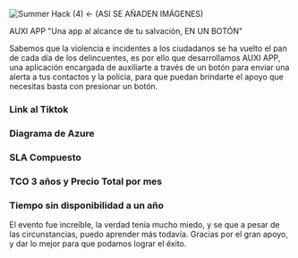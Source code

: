 ![Summer Hack (4)](https://user-images.githubusercontent.com/9124597/127756851-c8627116-f177-4198-966d-9003016d2060.png) <- (ASI SE AÑADEN IMÁGENES)

AUXI APP "Una app al alcance de tu salvación, EN UN BOTÓN"

Sabemos que la violencia e incidentes a los ciudadanos se ha vuelto el pan de cada día de los delincuentes, es por ello que desarrollamos AUXI APP, una aplicación encargada de auxiliarte a través de un botón para enviar una alerta a tus contactos y la policia, para que puedan brindarte el apoyo que necesitas basta con presionar un botón. 

### Link al Tiktok

### Diagrama de Azure

### SLA Compuesto

### TCO 3 años y Precio Total por mes

### Tiempo sin disponibilidad a un año

El evento fue increíble, la verdad tenía mucho miedo, y se que a pesar de las circunstancias, puedo aprender más todavía.
Gracias por el gran apoyo, y dar lo mejor para que podamos lograr el éxito.
